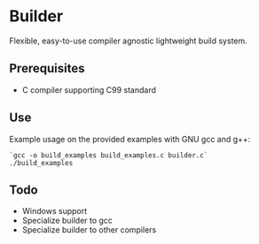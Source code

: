 # Builder

Flexible, easy-to-use compiler agnostic lightweight build system.

## Prerequisites
* C compiler supporting C99 standard

## Use
Example usage on the provided examples with GNU gcc and g++:

```
`gcc -o build_examples build_examples.c builder.c`
./build_examples
```

## Todo
* Windows support
* Specialize builder to gcc
* Specialize builder to other compilers
